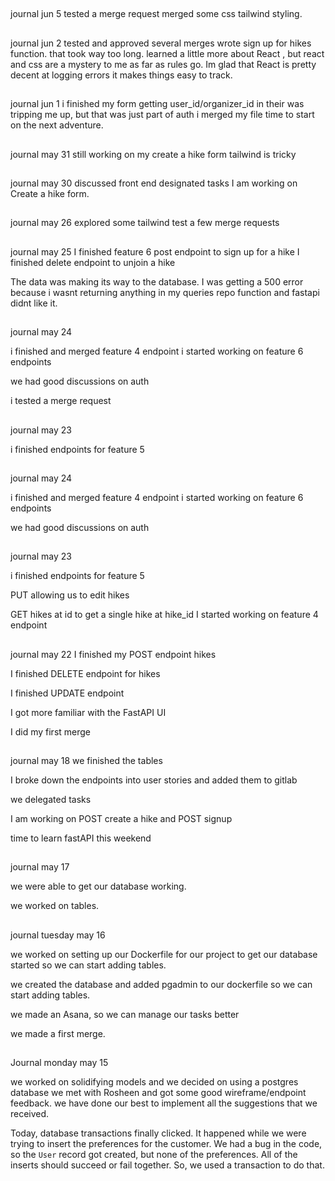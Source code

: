 ##
journal jun 5
tested a merge request
merged some css tailwind styling.


##
journal jun 2
tested and approved several merges
wrote sign up for hikes function. that took way too long. learned a little more about React , but react and css are a mystery to me as far as rules go. Im glad that React is pretty decent at logging errors it makes things easy to track.


##
journal jun  1
i finished my form getting user_id/organizer_id in their was tripping me up, but that was just part of auth
i merged my file
time to start on the next adventure.

##
journal may 31
still working on my create a hike form
tailwind is tricky

##
journal may 30
discussed front end
designated tasks
I am working on Create a hike form.


##
journal may 26
explored some tailwind
test a few merge requests


##
journal may 25
I finished feature 6 post endpoint to sign up for a hike
I finished delete endpoint to unjoin a hike

The data was making its way to the database. I was getting a 500 error because i wasnt returning anything in my queries repo function and fastapi didnt like it.



##
journal may 24

i finished and merged feature 4 endpoint
i started working on feature 6 endpoints

we had good discussions on auth

i tested a merge request

##
journal may 23

i finished endpoints for feature 5
##
journal may 24

i finished and merged feature 4 endpoint
i started working on feature 6 endpoints

we had good discussions on auth


##
journal may 23

i finished endpoints for feature 5

PUT allowing us to edit hikes

GET hikes at id to get a single hike at hike_id
I started working on feature 4 endpoint


##
journal may 22
I finished my POST endpoint hikes

I finished DELETE endpoint for hikes

I finished UPDATE endpoint

I got more familiar with the FastAPI UI

I did my first merge


##
journal may 18
we finished the tables

I broke down the endpoints into user stories and added them to gitlab

we delegated tasks

I am working on POST create a hike and POST signup

time to learn fastAPI this weekend

##
journal may 17

we were able to get our database working.

we worked on tables.

##
journal tuesday may 16

we worked on setting up our Dockerfile for our project to get our database started so we can start adding tables.

we created the database and added pgadmin to our dockerfile so we can start adding tables.

we made an Asana, so we can manage our tasks better

we made a first merge.

##

Journal monday may 15

we worked on solidifying models
and we decided on using a postgres database
we met with Rosheen and got some good wireframe/endpoint feedback. we have done  our best to implement all the suggestions that we received.

Today, database transactions finally clicked. It
happened while we were trying to insert the
preferences for the customer. We had a bug in the
code, so the `User` record got created, but none
of the preferences. All of the inserts should
succeed or fail together. So, we used a transaction
to do that.
